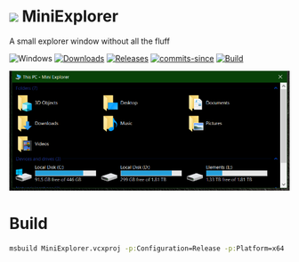 <!-- ![Icon](res/MiniExplorer.ico) MiniExplorer -->
<img src="res/MiniExplorer.ico" width=32/> MiniExplorer
==========

A small explorer window without all the fluff

![Windows](https://img.shields.io/badge/platform-Windows-blue.svg)
[![Downloads](https://img.shields.io/github/downloads/RadAd/MiniExplorer/total.svg)](https://github.com/RadAd/MiniExplorer/releases/latest)
[![Releases](https://img.shields.io/github/release/RadAd/MiniExplorer.svg)](https://github.com/RadAd/MiniExplorer/releases/latest)
[![commits-since](https://img.shields.io/github/commits-since/RadAd/MiniExplorer/latest.svg)](commits/master)
[![Build](https://img.shields.io/appveyor/ci/RadAd/MiniExplorer.svg)](https://ci.appveyor.com/project/RadAd/MiniExplorer)

![Screenshot](doc/MiniExplorer.png)

Build
=======
```bat
msbuild MiniExplorer.vcxproj -p:Configuration=Release -p:Platform=x64
```
